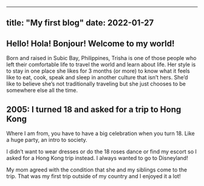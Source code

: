  ---
title: "My first blog"
date: 2022-01-27
---
 ## Hello! Hola! Bonjour! Welcome to my world!
Born and raised in Subic Bay, Philippines, 
Trisha is one of those people who left their comfortable life to travel the world and learn about life. 
Her style is to stay in one place she likes for 3 months (or more) to know what it feels like to eat, cook, speak and sleep in another culture that isn’t hers. 
She’d like to believe she’s not traditionally traveling but she just chooses to be somewhere else all the time.

## 2005: I turned 18 and asked for a trip to Hong Kong
Where I am from, you have to have a big celebration when you turn 18. Like a huge party, an intro to society.

I didn’t want to wear dresses or do the 18 roses dance or find my escort so I asked for a Hong Kong trip instead. I always wanted to go to Disneyland!

My mom agreed with the condition that she and my siblings come to the trip. That was my first trip outside of my country and I enjoyed it a lot!
